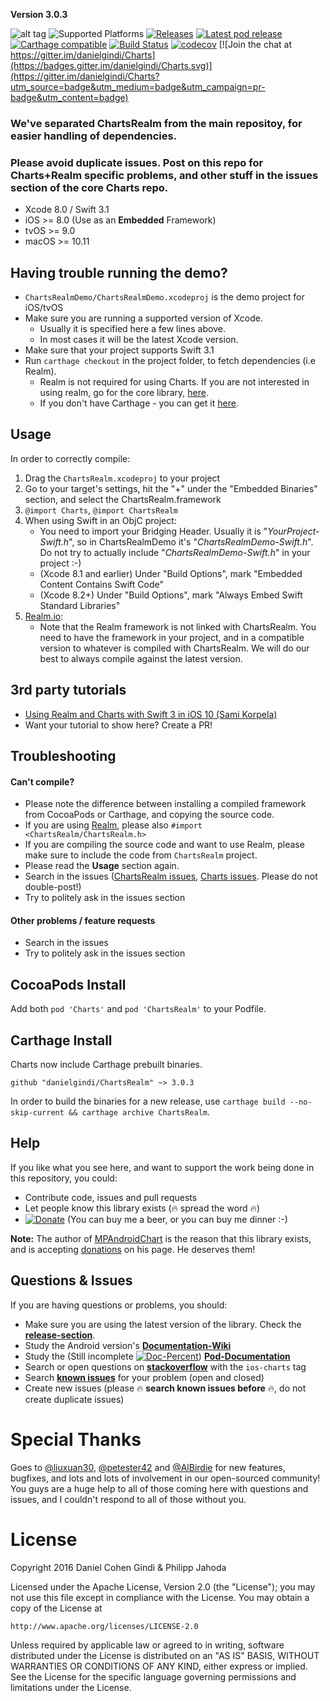 **Version 3.0.3**

![alt tag](https://raw.github.com/danielgindi/Charts/master/Assets/feature_graphic.png)
  ![Supported Platforms](https://img.shields.io/cocoapods/p/ChartsRealm.svg) [![Releases](https://img.shields.io/github/release/danielgindi/ChartsRealm.svg)](https://github.com/danielgindi/ChartsRealm/releases) [![Latest pod release](https://img.shields.io/cocoapods/v/ChartsRealm.svg)](http://cocoapods.org/pods/chartsrealm) [![Carthage compatible](https://img.shields.io/badge/Carthage-compatible-4BC51D.svg?style=flat)](https://github.com/Carthage/Carthage) [![Build Status](https://travis-ci.org/danielgindi/ChartsRealm.svg?branch=master)](https://travis-ci.org/danielgindi/ChartsRealm) [![codecov](https://codecov.io/gh/danielgindi/ChartsRealm/branch/master/graph/badge.svg)](https://codecov.io/gh/danielgindi/ChartsRealm)
[![Join the chat at https://gitter.im/danielgindi/Charts](https://badges.gitter.im/danielgindi/Charts.svg)](https://gitter.im/danielgindi/Charts?utm_source=badge&utm_medium=badge&utm_campaign=pr-badge&utm_content=badge)

### We've separated ChartsRealm from the main repositoy, for easier handling of dependencies.  
### Please avoid duplicate issues. Post on this repo for Charts+Realm specific problems, and other stuff in the issues section of the core Charts repo.  

* Xcode 8.0 / Swift 3.1
* iOS >= 8.0 (Use as an **Embedded** Framework)
* tvOS >= 9.0
* macOS >= 10.11

## Having trouble running the demo?

* `ChartsRealmDemo/ChartsRealmDemo.xcodeproj` is the demo project for iOS/tvOS
* Make sure you are running a supported version of Xcode.
  * Usually it is specified here a few lines above.
  * In most cases it will be the latest Xcode version.
* Make sure that your project supports Swift 3.1
* Run `carthage checkout` in the project folder, to fetch dependencies (i.e Realm).
  * Realm is not required for using Charts. If you are not interested in using realm, go for the core library, [here](https://github.com/danielgindi/Charts).
  * If you don't have Carthage - you can get it [here](https://github.com/Carthage/Carthage/releases).


## Usage

In order to correctly compile:

1. Drag the `ChartsRealm.xcodeproj` to your project  
2. Go to your target's settings, hit the "+" under the "Embedded Binaries" section, and select the ChartsRealm.framework  
3. `@import Charts`, `@import ChartsRealm`
4. When using Swift in an ObjC project:
   - You need to import your Bridging Header. Usually it is "*YourProject-Swift.h*", so in ChartsRealmDemo it's "*ChartsRealmDemo-Swift.h*". Do not try to actually include "*ChartsRealmDemo-Swift.h*" in your project :-)
   - (Xcode 8.1 and earlier) Under "Build Options", mark "Embedded Content Contains Swift Code"
   - (Xcode 8.2+) Under "Build Options", mark "Always Embed Swift Standard Libraries"
5. [Realm.io](https://realm.io/):
   - Note that the Realm framework is not linked with ChartsRealm. You need to have the framework in your project, and in a compatible version to whatever is compiled with ChartsRealm. We will do our best to always compile against the latest version.

## 3rd party tutorials

* [Using Realm and Charts with Swift 3 in iOS 10 (Sami Korpela)](https://medium.com/@skoli/using-realm-and-charts-with-swift-3-in-ios-10-40c42e3838c0#.2gyymwfh8)
* Want your tutorial to show here? Create a PR!

## Troubleshooting

#### Can't compile?

* Please note the difference between installing a compiled framework from CocoaPods or Carthage, and copying the source code.
* If you are using [Realm](https://realm.io/), please also `#import <ChartsRealm/ChartsRealm.h>`
* If you are compiling the source code and want to use Realm, please make sure to include the code from `ChartsRealm` project.
* Please read the **Usage** section again.
* Search in the issues ([ChartsRealm issues](https://github.com/danielgindi/ChartsRealm/issues), [Charts issues](https://github.com/danielgindi/Charts/issues). Please do not double-post!)
* Try to politely ask in the issues section

#### Other problems / feature requests

* Search in the issues
* Try to politely ask in the issues section

## CocoaPods Install

Add both `pod 'Charts'` and `pod 'ChartsRealm'` to your Podfile.

## Carthage Install

Charts now include Carthage prebuilt binaries.

```carthage
github "danielgindi/ChartsRealm" ~> 3.0.3
```

In order to build the binaries for a new release, use `carthage build --no-skip-current && carthage archive ChartsRealm`.

## Help

If you like what you see here, and want to support the work being done in this repository, you could:
* Contribute code, issues and pull requests
* Let people know this library exists (:fire: spread the word :fire:)
* [![Donate](https://www.paypalobjects.com/en_US/i/btn/btn_donate_LG.gif)](https://www.paypal.com/cgi-bin/webscr?cmd=_s-xclick&hosted_button_id=68UL6Y8KUPS96) (You can buy me a beer, or you can buy me dinner :-)

**Note:** The author of [MPAndroidChart](https://github.com/PhilJay/MPAndroidChart) is the reason that this library exists, and is accepting [donations](https://github.com/PhilJay/MPAndroidChart#donations) on his page. He deserves them!

Questions & Issues
-----

If you are having questions or problems, you should:

 - Make sure you are using the latest version of the library. Check the [**release-section**](https://github.com/danielgindi/ChartsRealm/releases).
 - Study the Android version's [**Documentation-Wiki**](https://github.com/PhilJay/MPAndroidChart/wiki)
 - Study the (Still incomplete [![Doc-Percent](https://img.shields.io/cocoapods/metrics/doc-percent/Charts.svg)](http://cocoadocs.org/docsets/Charts/)) [**Pod-Documentation**](http://cocoadocs.org/docsets/Charts/)
 - Search or open questions on [**stackoverflow**](http://stackoverflow.com/questions/tagged/ios-charts) with the `ios-charts` tag
 - Search [**known issues**](https://github.com/danielgindi/ChartsRealm/issues) for your problem (open and closed)
 - Create new issues (please :fire: **search known issues before** :fire:, do not create duplicate issues)

Special Thanks
=======

Goes to [@liuxuan30](https://github.com/liuxuan30), [@petester42](https://github.com/petester42) and  [@AlBirdie](https://github.com/AlBirdie) for new features, bugfixes, and lots and lots of involvement in our open-sourced community! You guys are a huge help to all of those coming here with questions and issues, and I couldn't respond to all of those without you.

License
=======
Copyright 2016 Daniel Cohen Gindi & Philipp Jahoda

Licensed under the Apache License, Version 2.0 (the "License");
you may not use this file except in compliance with the License.
You may obtain a copy of the License at

    http://www.apache.org/licenses/LICENSE-2.0

Unless required by applicable law or agreed to in writing, software
distributed under the License is distributed on an "AS IS" BASIS,
WITHOUT WARRANTIES OR CONDITIONS OF ANY KIND, either express or implied.
See the License for the specific language governing permissions and
limitations under the License.
